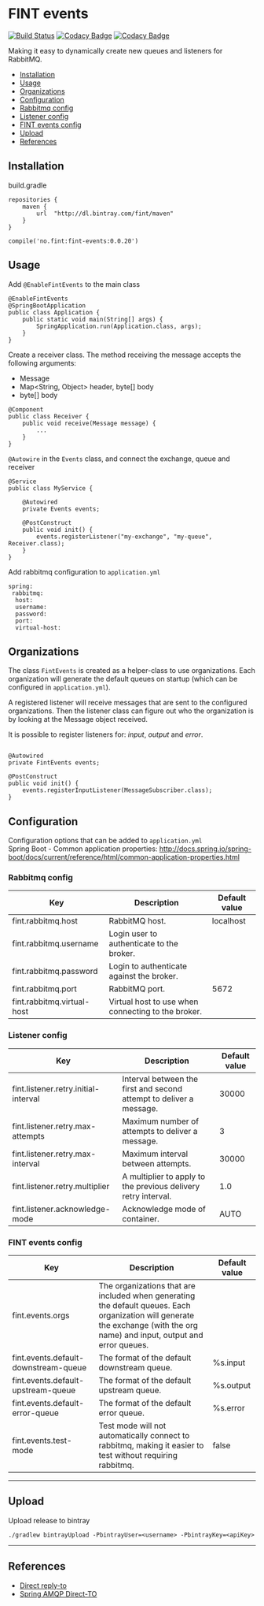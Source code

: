 # FINT events

[![Build Status](https://travis-ci.org/FINTprosjektet/fint-events.svg?branch=master)](https://travis-ci.org/FINTprosjektet/fint-events)
[![Codacy Badge](https://api.codacy.com/project/badge/Grade/17468ef5fdac4b89b1cc5e81806ad2d2)](https://www.codacy.com/app/jarle/fint-events?utm_source=github.com&amp;utm_medium=referral&amp;utm_content=FINTprosjektet/fint-events&amp;utm_campaign=Badge_Grade)
[![Codacy Badge](https://api.codacy.com/project/badge/Coverage/17468ef5fdac4b89b1cc5e81806ad2d2)](https://www.codacy.com/app/jarle/fint-events?utm_source=github.com&amp;utm_medium=referral&amp;utm_content=FINTprosjektet/fint-events&amp;utm_campaign=Badge_Coverage)

Making it easy to dynamically create new queues and listeners for RabbitMQ.

* [Installation](#installation)
* [Usage](#usage)
* [Organizations](#organizations)
* [Configuration](#configuration)
 * [Rabbitmq config](#rabbitmq-config)
 * [Listener config](#listener-config)
 * [FINT events config](#fint-events-config)
* [Upload](#upload)
* [References](#references)

## Installation

build.gradle

```
repositories {
    maven {
        url  "http://dl.bintray.com/fint/maven" 
    }
}

compile('no.fint:fint-events:0.0.20')
```

## Usage

Add `@EnableFintEvents` to the main class

```
@EnableFintEvents
@SpringBootApplication
public class Application {
    public static void main(String[] args) {
        SpringApplication.run(Application.class, args);
    }
}
```

Create a receiver class. The method receiving the message accepts the following arguments:  
- Message
- Map<String, Object> header, byte[] body
- byte[] body

```
@Component
public class Receiver {
    public void receive(Message message) {
        ...
    }
}

```

`@Autowire` in the `Events` class, and connect the exchange, queue and receiver

```
@Service
public class MyService {

    @Autowired
    private Events events;

    @PostConstruct
    public void init() {
        events.registerListener("my-exchange", "my-queue", Receiver.class);
    }
}
```

Add rabbitmq configuration to `application.yml`

```
spring:
 rabbitmq:
  host:
  username:
  password:
  port:
  virtual-host:
```

## Organizations

The class `FintEvents` is created as a helper-class to use organizations.
Each organization will generate the default queues on startup (which can be configured in `application.yml`).  

A registered listener will receive messages that are sent to the configured organizations.
Then the listener class can figure out who the organization is by looking at the Message object received.  

It is possible to register listeners for: _input_, _output_ and _error_.

```

@Autowired
private FintEvents events;

@PostConstruct
public void init() {
    events.registerInputListener(MessageSubscriber.class);
}

```

## Configuration

Configuration options that can be added to `application.yml`  
Spring Boot - Common application properties: http://docs.spring.io/spring-boot/docs/current/reference/html/common-application-properties.html

### Rabbitmq config
| Key | Description | Default value |
|-----|-------------|---------------|
| fint.rabbitmq.host | RabbitMQ host. | localhost |
| fint.rabbitmq.username | Login user to authenticate to the broker. | |
| fint.rabbitmq.password | Login to authenticate against the broker. | |
| fint.rabbitmq.port | RabbitMQ port. | 5672 |
| fint.rabbitmq.virtual-host | Virtual host to use when connecting to the broker. | |

### Listener config
| Key | Description | Default value |
|-----|-------------|---------------|
| fint.listener.retry.initial-interval | Interval between the first and second attempt to deliver a message. | 30000 |
| fint.listener.retry.max-attempts | Maximum number of attempts to deliver a message. | 3 |
| fint.listener.retry.max-interval | Maximum interval between attempts. | 30000 |
| fint.listener.retry.multiplier | A multiplier to apply to the previous delivery retry interval. | 1.0 |
| fint.listener.acknowledge-mode | Acknowledge mode of container. | AUTO |

### FINT events config
| Key | Description | Default value |
|-----|-------------|---------------|
| fint.events.orgs | The organizations that are included when generating the default queues. Each organization will generate the exchange (with the org name) and input, output and error queues. | |
| fint.events.default-downstream-queue | The format of the default downstream queue. | %s.input |
| fint.events.default-upstream-queue | The format of the default upstream queue. | %s.output |
| fint.events.default-error-queue | The format of the default error queue. | %s.error |
| fint.events.test-mode | Test mode will not automatically connect to rabbitmq, making it easier to test without requiring rabbitmq. | false |

---------

## Upload

Upload release to bintray

`./gradlew bintrayUpload -PbintrayUser=<username> -PbintrayKey=<apiKey>`


---------

## References
- [Direct reply-to](https://www.rabbitmq.com/direct-reply-to.html)
- [Spring AMQP Direct-TO](https://bitbucket.org/tomask79/spring-rabbitmq-request-response)